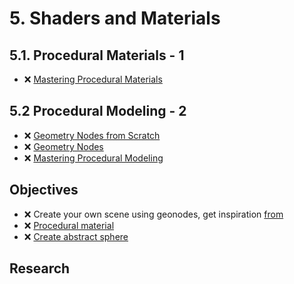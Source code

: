 # 5. Shaders and Materials

## 5.1. Procedural Materials - 1

- ❌ [Mastering Procedural Materials](https://www.youtube.com/playlist?list=PLeb33PCuqDdeS_vcgnhI6AlrJyGZEIu0C)

## 5.2 Procedural Modeling - 2

- ❌ [Geometry Nodes from Scratch](https://studio.blender.org/training/geometry-nodes-from-scratch/)
- ❌ [Geometry Nodes](https://www.youtube.com/playlist?list=PLnqmLZKRm5CZmfLUZiN-fVdcpgUtgdUnp)
- ❌ [Mastering Procedural Modeling](https://www.youtube.com/playlist?list=PLeb33PCuqDdfmHsZMXGmMTZKt92_nCMr8)

## Objectives
- ❌ Create your own scene using geonodes, get inspiration [from](https://www.youtube.com/@maxhayart)
- ❌ [Procedural material](/curriculum/tasks/5_procedural/procedural_material.md)
- ❌ [Create abstract sphere](/curriculum/tasks/5_procedural/create_procedural_sphere.md)

<!-- - 2.1. ❌ 6 different color schemas -->

## Research

<!-- - ❌ Tool for color schema analyzes -->
